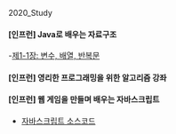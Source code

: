 2020_Study

#### [인프런] Java로 배우는 자료구조
-[제1-1장: 변수, 배열, 반복문](JavaDataStructure/chapter1)

#### [인프런] 영리한 프로그래밍을 위한 알고리즘 강좌

#### [인프런] 웹 게임을 만들며 배우는 자바스크립트
- [자바스크립트 소스코드](javaScript)
